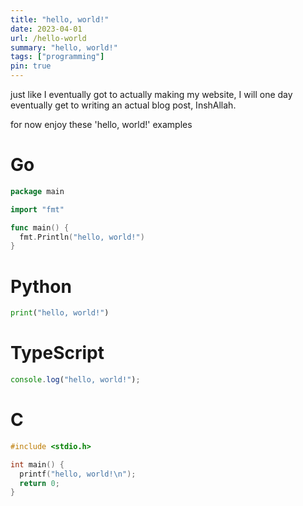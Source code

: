 ```yaml
---
title: "hello, world!"
date: 2023-04-01
url: /hello-world
summary: "hello, world!"
tags: ["programming"]
pin: true
---
```


just like I eventually got to actually making my website,
I will one day eventually get to writing an actual blog post, InshAllah.

for now enjoy these 'hello, world!' examples

# Go

```go
package main

import "fmt"

func main() {
  fmt.Println("hello, world!")
}
```

# Python

```python
print("hello, world!")
```

# TypeScript

```typescript
console.log("hello, world!");
```

# C

```c
#include <stdio.h>

int main() {
  printf("hello, world!\n");
  return 0;
}
```
